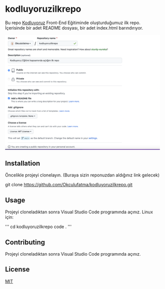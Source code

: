 # kodluyoruzilkrepo

Bu repo [Kodluyoruz](https://www.kodluyoruz.org) Front-End Eğitiminde oluşturduğumuz ilk repo. İçerisinde bir adet README dosyası, bir adet index.html barındırıyor. 

![görsel](https://raw.githubusercontent.com/Okculufatma/kodluyoruzilkrepo/main/Ekran%20Resmi%202022-07-10%2016.53.44.png)

## Installation

Öncelikle projeyi clonelayın. (Buraya sizin reponuzdan aldığınız link gelecek)

git clone https://github.com/Okculufatma/kodluyoruzilkrepo.git

## Usage

Projeyi cloneladıktan sonra Visual Studio Code programında açınız.
Linux için:

'''
cd kodluyoruzilkrepo
code .
'''

## Contributing

Projeyi cloneladıktan sonra Visual Studio Code programında açınız.

## License

[MIT](https://choosealicense.com/licenses/mit/)